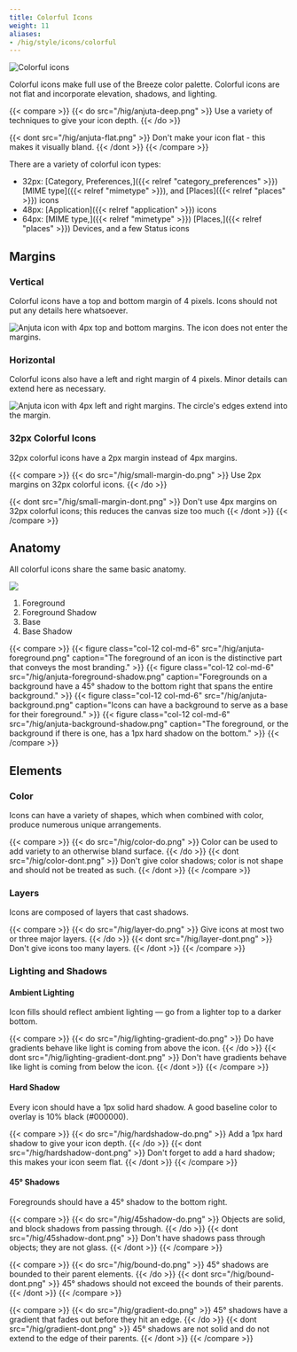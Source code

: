 ```yaml
---
title: Colorful Icons
weight: 11
aliases:
- /hig/style/icons/colorful
---
```



![Colorful icons](/hig/Sample_color_icons.png)

Colorful icons make full use of the Breeze color palette. Colorful icons are not
flat and incorporate elevation, shadows, and lighting.

{{< compare >}}
{{< do src="/hig/anjuta-deep.png" >}}
Use a variety of techniques to give your icon depth.
{{< /do >}}

{{< dont src="/hig/anjuta-flat.png" >}}
Don't make your icon flat - this makes it visually bland.
{{< /dont >}}
{{< /compare >}}

There are a variety of colorful icon types:

-   32px: [Category, Preferences,]({{< relref "category_preferences" >}})
    [MIME type]({{< relref "mimetype" >}}), and [Places]({{< relref "places" >}}) icons
-   48px: [Application]({{< relref "application" >}}) icons
-   64px: [MIME type,]({{< relref "mimetype" >}}) [Places,]({{< relref "places" >}}) Devices,
    and a few Status icons

Margins
-------

### Vertical

Colorful icons have a top and bottom margin of 4 pixels. Icons should
not put any details here whatsoever.

![Anjuta icon with 4px top and bottom margins. The icon does not enter
the margins.](/hig/anjuta-margin-horiz.png)

### Horizontal
Colorful icons also have a left and right margin of 4 pixels. Minor
details can extend here as necessary.

![Anjuta icon with 4px left and right margins. The circle's edges
extend into the margin.](/hig/anjuta-margin-vert.png)

### 32px Colorful Icons

32px colorful icons have a 2px margin instead of 4px margins.

{{< compare >}}
{{< do src="/hig/small-margin-do.png" >}}
Use 2px margins on 32px colorful icons.
{{< /do >}}

{{< dont src="/hig/small-margin-dont.png" >}}
Don't use 4px margins on 32px colorful icons; this reduces the canvas
size too much
{{< /dont >}}
{{< /compare >}}

Anatomy
-------

All colorful icons share the same basic anatomy.

![](/hig/anjuta-anatomy.png)

1.  Foreground
2.  Foreground Shadow
3.  Base
4.  Base Shadow

{{< compare >}}
{{< figure class="col-12 col-md-6" src="/hig/anjuta-foreground.png" caption="The foreground of an icon is the distinctive part that conveys the most branding." >}}
{{< figure class="col-12 col-md-6" src="/hig/anjuta-foreground-shadow.png" caption="Foregrounds on a background have a 45° shadow to the bottom right that spans the entire background." >}}
{{< figure class="col-12 col-md-6" src="/hig/anjuta-background.png" caption="Icons can have a background to serve as a base for their foreground." >}}
{{< figure class="col-12 col-md-6" src="/hig/anjuta-background-shadow.png" caption="The foreground, or the background if there is one, has a 1px hard  shadow on the bottom." >}}
{{< /compare >}}


Elements
--------

### Color

Icons can have a variety of shapes, which when combined with color,
produce numerous unique arrangements.

{{< compare >}}
{{< do src="/hig/color-do.png" >}}
Color can be used to add variety to an otherwise bland surface.
{{< /do >}}
{{< dont src="/hig/color-dont.png" >}}
Don't give color shadows; color is not shape and should not be treated as
such.
{{< /dont >}}
{{< /compare >}}

### Layers

Icons are composed of layers that cast shadows.

{{< compare >}}
{{< do src="/hig/layer-do.png" >}}
Give icons at most two or three major layers.
{{< /do >}}
{{< dont src="/hig/layer-dont.png" >}}
Don't give icons too many layers.
{{< /dont >}}
{{< /compare >}}

### Lighting and Shadows

#### Ambient Lighting

Icon fills should reflect ambient lighting — go from a lighter top to a
darker bottom.

{{< compare >}}
{{< do src="/hig/lighting-gradient-do.png" >}}
Do have gradients behave like light is coming from above the icon.
{{< /do >}}
{{< dont src="/hig/lighting-gradient-dont.png" >}}
Don't have gradients behave like light is coming from below the icon.
{{< /dont >}}
{{< /compare >}}

#### Hard Shadow

Every icon should have a 1px solid hard shadow. A good baseline color to
overlay is 10% black (#000000).

{{< compare >}}
{{< do src="/hig/hardshadow-do.png" >}}
Add a 1px hard shadow to give your icon depth.
{{< /do >}}
{{< dont src="/hig/hardshadow-dont.png" >}}
Don't forget to add a hard shadow; this makes your icon seem flat.
{{< /dont >}}
{{< /compare >}}

#### 45° Shadows

Foregrounds should have a 45° shadow to the bottom right.

{{< compare >}}
{{< do src="/hig/45shadow-do.png" >}}
Objects are solid, and block shadows from passing through.
{{< /do >}}
{{< dont src="/hig/45shadow-dont.png" >}}
Don't have shadows pass through objects; they are not glass.
{{< /dont >}}
{{< /compare >}}

{{< compare >}}
{{< do src="/hig/bound-do.png" >}}
45° shadows are bounded to their parent elements.
{{< /do >}}
{{< dont src="/hig/bound-dont.png" >}}
45° shadows should not exceed the bounds of their parents.
{{< /dont >}}
{{< /compare >}}

{{< compare >}}
{{< do src="/hig/gradient-do.png" >}}
45° shadows have a gradient that fades out before they hit an edge.
{{< /do >}}
{{< dont src="/hig/gradient-dont.png" >}}
45° shadows are not solid and do not extend to the edge of their parents.
{{< /dont >}}
{{< /compare >}}
